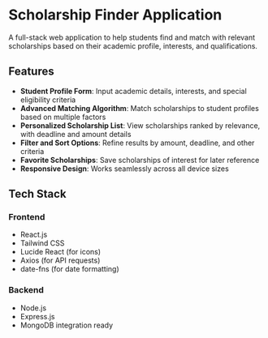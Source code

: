 # Scholarship Finder Application

A full-stack web application to help students find and match with relevant scholarships based on their academic profile, interests, and qualifications.

## Features

- **Student Profile Form**: Input academic details, interests, and special eligibility criteria
- **Advanced Matching Algorithm**: Match scholarships to student profiles based on multiple factors
- **Personalized Scholarship List**: View scholarships ranked by relevance, with deadline and amount details
- **Filter and Sort Options**: Refine results by amount, deadline, and other criteria
- **Favorite Scholarships**: Save scholarships of interest for later reference
- **Responsive Design**: Works seamlessly across all device sizes
  

## Tech Stack

### Frontend
- React.js
- Tailwind CSS
- Lucide React (for icons)
- Axios (for API requests)
- date-fns (for date formatting)

### Backend
- Node.js
- Express.js
- MongoDB integration ready
